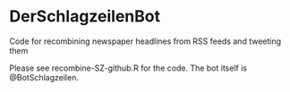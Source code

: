 # DerSchlagzeilenBot
Code for recombining newspaper headlines from RSS feeds and tweeting them

Please see recombine-SZ-github.R for the code. The bot itself is @BotSchlagzeilen.
